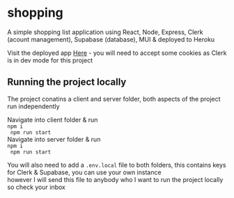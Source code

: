 # shopping
A simple shopping list application using React, Node, Express, Clerk (acount management), Supabase (database), MUI & deployed to Heroku

Visit the deployed app [Here](https://shopping-veri.herokuapp.com/) - you will need to accept some cookies as Clerk is in dev mode for this project

## Running the project locally
The project conatins a client and server folder, both aspects of the project run independently

Navigate into client folder & run <br />
``` npm i ``` <br />
``` npm run start``` <br />
Navigate into server folder & run <br />
``` npm i ``` <br />
``` npm run start``` <br />

You will also need to add a ```.env.local```  file to both folders, this contains keys for Clerk & Supabase, you can use your own instance <br/>
however I will send this file to anybody who I want to run the project locally so check your inbox


